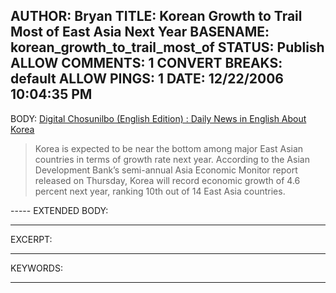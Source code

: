 AUTHOR: Bryan
TITLE: Korean Growth to Trail Most of East Asia Next Year
BASENAME: korean_growth_to_trail_most_of
STATUS: Publish
ALLOW COMMENTS: 1
CONVERT BREAKS: __default__
ALLOW PINGS: 1
DATE: 12/22/2006 10:04:35 PM
-----
BODY:
<a title="Digital Chosunilbo (English Edition) : Daily News in English About Korea" href="http://english.chosun.com/w21data/html/news/200612/200612080028.html">Digital Chosunilbo (English Edition) : Daily News in English About Korea</a>

<blockquote>Korea is expected to be near the bottom among major East Asian countries in terms of growth rate next year. According to the Asian Development Bank’s semi-annual Asia Economic Monitor report released on Thursday, Korea will record economic growth of 4.6 percent next year, ranking 10th out of 14 East Asia countries. </blockquote>
-----
EXTENDED BODY:

-----
EXCERPT:

-----
KEYWORDS:

-----


